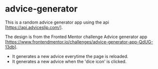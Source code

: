 # advice-generator
This is a random advice generator app using the api [https://api.adviceslip.com/].

The design is from the Fronted Mentor challenge Advice generator app [https://www.frontendmentor.io/challenges/advice-generator-app-QdUG-13db].
- It generates a new advice everytime the page is reloaded.
- It generates a new advice when the 'dice icon' is clicked.
